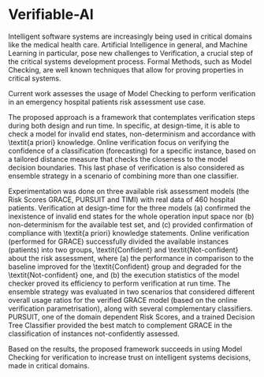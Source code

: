 # Verifiable-AI

Intelligent software systems are increasingly being used in critical domains like the medical health care.
Artificial Intelligence in general, and Machine Learning in particular, pose new challenges to Verification, a crucial step of the critical systems development process.
Formal Methods, such as Model Checking, are well known techniques that allow for proving properties in critical systems.

Current work assesses the usage of Model Checking to perform verification in an emergency hospital patients risk assessment use case.

The proposed approach is a framework that contemplates verification steps during both design and run time. 
In specific, at design-time, it is able to check a model for invalid end states, non-determinism and accordance with \textit{a priori} knowledge.
Online verification focus on verifying the confidence of a classification (forecasting) for a specific instance, based on a tailored distance measure that checks the closeness to the model decision boundaries. 
This last phase of verification is also considered as ensemble strategy in a scenario of combining more than one classifier.  

Experimentation was done on three available risk assessment models (the Risk Scores GRACE, PURSUIT and TIMI) with real data of 460 hospital patients. 
Verification at design-time for the three models (a) confirmed the inexistence of invalid end states for the whole operation input space nor (b) non-determinism for the available test set, and (c) provided confirmation of compliance with \textit{a priori} knowledge statements. 
Online verification (performed for GRACE) successfully divided the available instances (patients) into two groups, \textit{Confident} and \textit{Not-confident} about the risk assessment, where (a) the performance in comparison to the baseline improved for the \textit{Confident} group and degraded for the \textit{Not-confident} one, and (b) the execution statistics of the model checker proved its efficiency to perform verification at run time. 
The ensemble strategy was evaluated in two scenarios that considered different overall usage ratios for the verified GRACE model (based on the online verification parametrisation), along with several complementary classifiers. PURSUIT, one of the domain dependent Risk Scores, and a trained Decision Tree Classifier provided the best match to complement GRACE in the classification of instances not-confidently assessed. 

Based on the results, the proposed framework succeeds in using Model Checking for verification to increase trust on intelligent systems decisions, made in critical domains.
